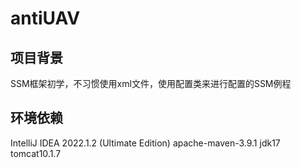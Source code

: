# antiUAV
## 项目背景
SSM框架初学，不习惯使用xml文件，使用配置类来进行配置的SSM例程
## 环境依赖
IntelliJ IDEA 2022.1.2 (Ultimate Edition) 
apache-maven-3.9.1 
jdk17 
tomcat10.1.7 
